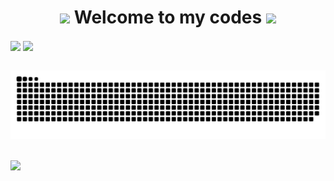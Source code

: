 <h1 align="center"><img src=https://github.com/TheDudeThatCode/TheDudeThatCode/blob/master/Assets/powerup.gif width="30"> Welcome to my codes <img     src=https://github.com/TheDudeThatCode/TheDudeThatCode/blob/master/Assets/powerup.gif width="30"></h1>
  


<div>
  <img height="180em"   align="center" src="https://github-readme-stats.vercel.app/api?username=Julienry&theme=algolia&show_icons=true))](https://github.com/Julienry/github-readme-stats"/>
  
  <img height="180em"  align="center" src="https://github-readme-stats.vercel.app/api/top-langs/?username=Julienry&&layout=compact&hide=shell&theme=algolia"/>
</div>
<br>
<div  align="center">
  
  ![Snake animation](https://github.com/ellen2121/ellen2121/blob/output/github-contribution-grid-snake.svg)
  
</div>
<br>
<a href="https://www.linkedin.com/in/julienry/" target="_blank"><img src="https://img.shields.io/badge/-LinkedIn-%230077B5?style=for-the-badge&logo=linkedin&logoColor=white" target="_blank"></a> 
